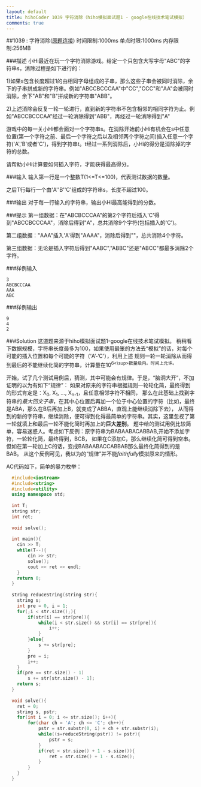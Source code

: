 ```yaml
---
layout: default
title: hihoCoder 1039 字符消除（hiho模拟面试题1 - google在线技术笔试模拟）
comments: true
---
```



##1039 : 字符消除([原题连接](http://hihocoder.com/problemset/problem/1039))
时间限制:1000ms
单点时限:1000ms
内存限制:256MB

###描述
小Hi最近在玩一个字符消除游戏。给定一个只包含大写字母"ABC"的字符串s，消除过程是如下进行的：

1)如果s包含长度超过1的由相同字母组成的子串，那么这些子串会被同时消除，余下的子串拼成新的字符串。例如"ABCCBCCCAA"中"CC","CCC"和"AA"会被同时消除，余下"AB"和"B"拼成新的字符串"ABB"。

2)上述消除会反复一轮一轮进行，直到新的字符串不包含相邻的相同字符为止。例如”ABCCBCCCAA”经过一轮消除得到"ABB"，再经过一轮消除得到"A"

游戏中的每一关小Hi都会面对一个字符串s。在消除开始前小Hi有机会在s中任意位置(第一个字符之前、最后一个字符之后以及相邻两个字符之间)插入任意一个字符('A','B'或者'C')，得到字符串t。t经过一系列消除后，小Hi的得分是消除掉的字符的总数。

请帮助小Hi计算要如何插入字符，才能获得最高得分。


###输入
输入第一行是一个整数T(1<=T<=100)，代表测试数据的数量。

之后T行每行一个由'A''B''C'组成的字符串s，长度不超过100。

###输出
对于每一行输入的字符串，输出小Hi最高能得到的分数。

###提示
第一组数据：在"ABCBCCCAA"的第2个字符后插入'C'得到"ABCCBCCCAA"，消除后得到"A"，总共消除9个字符(包括插入的'C')。

第二组数据："AAA"插入'A'得到"AAAA"，消除后得到""，总共消除4个字符。

第三组数据：无论是插入字符后得到"AABC","ABBC"还是"ABCC"都最多消除2个字符。

###样例输入
```
3
ABCBCCCAA
AAA
ABC
```
###样例输出
```
9
4
2
````
###Solution
这道题来源于hiho模拟面试题1-google在线技术笔试模拟。
稍稍看下数据规模，字符串长度最多为100，如果使用最笨的方法去“模拟”的话，对每个可能的插入位置和每个可能的字符（‘A’-‘C’），利用上述
规则一轮一轮消除从而得到最后的不能继续化简的字符串，计算量在10<sup>6<\sup>数量级内。时间上允许。

开始，试了几个测试用例后，猜测，其中可能会有规律。于是，“脑洞大开”，不加证明的以为有如下“规律”：
如果对原来的字符串根据规则一轮轮化简，最终得到的形式肯定是：X<sub>0</sub>, X<sub>1</sub>, ..., X<sub>n-1</sub>，且任意相邻字符不相同，
那么在此基础上找到字符串的*最大回文子串*，在其中心位置后再加一个位于中心位置的字符（比如，最终是ABA，那么在B后再加上B，就变成了ABBA，直观上能继续消除下去），
从而得到的新的字符串，继续消除，便可得到化得最简单的字符串。其实，这里忽视了第一轮就填上和最后一轮不能化简时再加上的**巨大差别**。
题中给的测试用例比较简单，容易迷惑人。考虑如下反例：原字符串为BABAABACABBAB,开始不添加字符，一轮轮化简，最终得到，BCB，
如果在C添加C，那么继续化简可得到空串。但如在第一轮加上C的话，变成BABAABACCABBAB那么最终化简得到的是BAB。
从这个反例可见，我以为的“规律”并不能*faithfully*模拟原来的情形。

AC代码如下，简单的暴力枚举：

```cpp
  #include<iostream>
  #include<string>
  #include<utility>
  using namespace std;
  
  int T;
  string str;
  int ret;
  
  void solve();
  
  int main(){
  	cin >> T;
  	while(T--){
  		cin >> str;
  		solve();
  		cout << ret << endl;
  	}
  	return 0;
  }
  
  string reduceString(string str){
  	string s;
  	int pre = 0, i = 1;
  	for(;i < str.size();){
  		if(str[i] == str[pre]){
  			while(i < str.size() && str[i] == str[pre]){
  				i++;
  			}
  		}else{
  			s += str[pre];
  		}
  		pre = i;
  		i++;
  	}
  	if(pre == str.size() - 1)
  		s += str[str.size() - 1];
  	return s;
  }
  
  void solve(){
  	ret = 0;
  	string s, pstr;
  	for(int i = 0; i <= str.size(); i++){
  		for(char ch = 'A'; ch <= 'C'; ch++){
  			pstr = str.substr(0, i) + ch + str.substr(i);
  			while((s=reduceString(pstr)) != pstr){
  				pstr = s;
  			}
  			if(ret < str.size() + 1 - s.size()){
  				ret = str.size() + 1 - s.size();
  			}
  		}
  	}
  }
```
